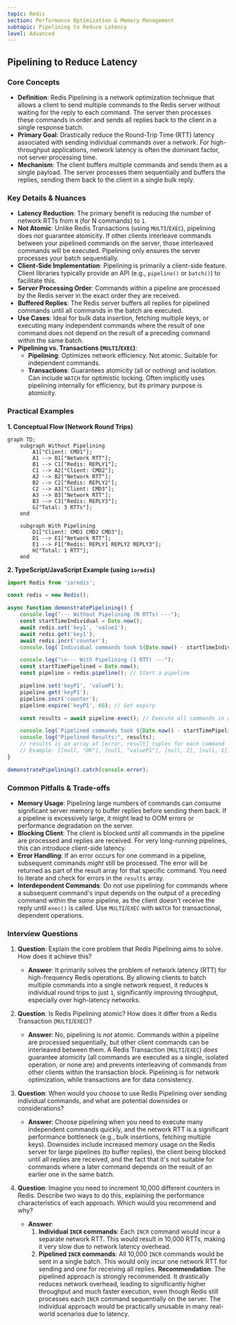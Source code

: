 ```yaml
---
topic: Redis
section: Performance Optimization & Memory Management
subtopic: Pipelining to Reduce Latency
level: Advanced
---
```


## Pipelining to Reduce Latency
### Core Concepts
*   **Definition**: Redis Pipelining is a network optimization technique that allows a client to send multiple commands to the Redis server without waiting for the reply to each command. The server then processes these commands in order and sends all replies back to the client in a single response batch.
*   **Primary Goal**: Drastically reduce the Round-Trip Time (RTT) latency associated with sending individual commands over a network. For high-throughput applications, network latency is often the dominant factor, not server processing time.
*   **Mechanism**: The client buffers multiple commands and sends them as a single payload. The server processes them sequentially and buffers the replies, sending them back to the client in a single bulk reply.

### Key Details & Nuances
*   **Latency Reduction**: The primary benefit is reducing the number of network RTTs from `N` (for N commands) to `1`.
*   **Not Atomic**: Unlike Redis Transactions (using `MULTI`/`EXEC`), pipelining does *not* guarantee atomicity. If other clients interleave commands between your pipelined commands on the server, those interleaved commands will be executed. Pipelining only ensures the server processes your batch sequentially.
*   **Client-Side Implementation**: Pipelining is primarily a client-side feature. Client libraries typically provide an API (e.g., `pipeline()` or `batch()`) to facilitate this.
*   **Server Processing Order**: Commands within a pipeline are processed by the Redis server in the exact order they are received.
*   **Buffered Replies**: The Redis server buffers all replies for pipelined commands until all commands in the batch are executed.
*   **Use Cases**: Ideal for bulk data insertion, fetching multiple keys, or executing many independent commands where the result of one command does not depend on the result of a preceding command within the same batch.
*   **Pipelining vs. Transactions (`MULTI`/`EXEC`)**:
    *   **Pipelining**: Optimizes network efficiency. Not atomic. Suitable for independent commands.
    *   **Transactions**: Guarantees atomicity (all or nothing) and isolation. Can include `WATCH` for optimistic locking. Often implicitly uses pipelining internally for efficiency, but its primary purpose is atomicity.

### Practical Examples

**1. Conceptual Flow (Network Round Trips)**

```mermaid
graph TD;
    subgraph Without Pipelining
        A1["Client: CMD1"];
        A1 --> B1["Network RTT"];
        B1 --> C1["Redis: REPLY1"];
        C1 --> A2["Client: CMD2"];
        A2 --> B2["Network RTT"];
        B2 --> C2["Redis: REPLY2"];
        C2 --> A3["Client: CMD3"];
        A3 --> B3["Network RTT"];
        B3 --> C3["Redis: REPLY3"];
        G["Total: 3 RTTs"];
    end

    subgraph With Pipelining
        D1["Client: CMD1 CMD2 CMD3"];
        D1 --> E1["Network RTT"];
        E1 --> F1["Redis: REPLY1 REPLY2 REPLY3"];
        H["Total: 1 RTT"];
    end
```

**2. TypeScript/JavaScript Example (using `ioredis`)**

```typescript
import Redis from 'ioredis';

const redis = new Redis();

async function demonstratePipelining() {
    console.log("--- Without Pipelining (N RTTs) ---");
    const startTimeIndividual = Date.now();
    await redis.set('key1', 'value1');
    await redis.get('key1');
    await redis.incr('counter');
    console.log(`Individual commands took ${Date.now() - startTimeIndividual} ms`);

    console.log("\n--- With Pipelining (1 RTT) ---");
    const startTimePipelined = Date.now();
    const pipeline = redis.pipeline(); // Start a pipeline

    pipeline.set('keyP1', 'valueP1');
    pipeline.get('keyP1');
    pipeline.incr('counter');
    pipeline.expire('keyP1', 60); // Set expiry

    const results = await pipeline.exec(); // Execute all commands in one go

    console.log(`Pipelined commands took ${Date.now() - startTimePipelined} ms`);
    console.log("Pipelined Results:", results);
    // results is an array of [error, result] tuples for each command
    // Example: [[null, "OK"], [null, "valueP1"], [null, 2], [null, 1]]
}

demonstratePipelining().catch(console.error);
```

### Common Pitfalls & Trade-offs
*   **Memory Usage**: Pipelining large numbers of commands can consume significant server memory to buffer replies before sending them back. If a pipeline is excessively large, it might lead to OOM errors or performance degradation on the server.
*   **Blocking Client**: The client is blocked until all commands in the pipeline are processed and replies are received. For very long-running pipelines, this can introduce client-side latency.
*   **Error Handling**: If an error occurs for one command in a pipeline, subsequent commands *might* still be processed. The error will be returned as part of the result array for that specific command. You need to iterate and check for errors in the `results` array.
*   **Interdependent Commands**: Do not use pipelining for commands where a subsequent command's input depends on the output of a preceding command within the *same* pipeline, as the client doesn't receive the reply until `exec()` is called. Use `MULTI`/`EXEC` with `WATCH` for transactional, dependent operations.

### Interview Questions
1.  **Question**: Explain the core problem that Redis Pipelining aims to solve. How does it achieve this?
    *   **Answer**: It primarily solves the problem of network latency (RTT) for high-frequency Redis operations. By allowing clients to batch multiple commands into a single network request, it reduces `N` individual round trips to just `1`, significantly improving throughput, especially over high-latency networks.

2.  **Question**: Is Redis Pipelining atomic? How does it differ from a Redis Transaction (`MULTI`/`EXEC`)?
    *   **Answer**: No, pipelining is *not* atomic. Commands within a pipeline are processed sequentially, but other client commands can be interleaved between them. A Redis Transaction (`MULTI`/`EXEC`) *does* guarantee atomicity (all commands are executed as a single, isolated operation, or none are) and prevents interleaving of commands from other clients within the transaction block. Pipelining is for network optimization, while transactions are for data consistency.

3.  **Question**: When would you choose to use Redis Pipelining over sending individual commands, and what are potential downsides or considerations?
    *   **Answer**: Choose pipelining when you need to execute many independent commands quickly, and the network RTT is a significant performance bottleneck (e.g., bulk insertions, fetching multiple keys). Downsides include increased memory usage on the Redis server for large pipelines (to buffer replies), the client being blocked until all replies are received, and the fact that it's not suitable for commands where a later command depends on the result of an earlier one in the same batch.

4.  **Question**: Imagine you need to increment 10,000 different counters in Redis. Describe two ways to do this, explaining the performance characteristics of each approach. Which would you recommend and why?
    *   **Answer**:
        1.  **Individual `INCR` commands**: Each `INCR` command would incur a separate network RTT. This would result in 10,000 RTTs, making it very slow due to network latency overhead.
        2.  **Pipelined `INCR` commands**: All 10,000 `INCR` commands would be sent in a single batch. This would only incur one network RTT for sending and one for receiving all replies.
        **Recommendation**: The pipelined approach is strongly recommended. It drastically reduces network overhead, leading to significantly higher throughput and much faster execution, even though Redis still processes each `INCR` command sequentially on the server. The individual approach would be practically unusable in many real-world scenarios due to latency.